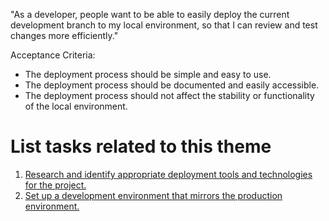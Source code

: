 "As a developer, people want to be able to easily deploy the current development branch to my local environment, so that I can review and test changes more efficiently."

Acceptance Criteria:

- The deployment process should be simple and easy to use. 
- The deployment process should be documented and easily accessible. 
- The deployment process should not affect the stability or functionality of the local environment.

# List tasks related to this theme
1. [Research and identify appropriate deployment tools and technologies for the project.]()
2. [Set up a development environment that mirrors the production environment.]()